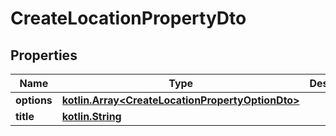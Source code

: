 # CreateLocationPropertyDto

## Properties
Name | Type | Description | Notes
------------ | ------------- | ------------- | -------------
**options** | [**kotlin.Array&lt;CreateLocationPropertyOptionDto&gt;**](CreateLocationPropertyOptionDto.md) |  | 
**title** | [**kotlin.String**](.md) |  |  [optional]
